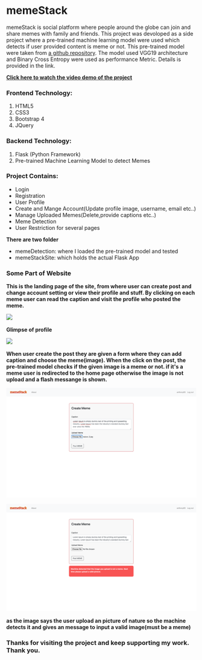 # memeStack

memeStack is social platform where people around the globe can join and share memes with family and friends. This project was devoloped as a side project where a pre-trained machine learning model were used which detects if user provided content is meme or not.
This pre-trained model were taken from [a github repository](https://github.com/pranaysawant/Memes-Classification-Model-End-to-End-Solution). The model used VGG19 architecture and Binary Cross Entropy were used as performance Metric. Details is provided in the link.

**[Click here to watch the video demo of the project](https://github.com/shafayet98/memeStack/blob/master/readme_stuff/memeStackDemo.mov)**

### Frontend Technology:
1. HTML5
2. CSS3
3. Bootstrap 4
4. JQuery

### Backend Technology:
1. Flask (Python Framework)
2. Pre-trained Machine Learning Model to detect Memes

### Project Contains:
* Login
* Registration
* User Profile
* Create and Mange Account(Update profile image, username, email etc..)
* Manage Uploaded Memes(Delete,provide captions etc..)
* Meme Detection
* User Restriction for several pages

**There are two folder**
* memeDetection: where I loaded the pre-trained model and tested
* memeStackSite: which holds the actual Flask App


### Some Part of Website

**This is the landing page of the site, from where user can create post and change account setting or view their profile and stuff. By clicking on each meme user can read the caption and visit the profile who posted the meme.**

![](readme_stuff/3.png)

**Glimpse of profile**

![](readme_stuff/profile.png)

**When user create the post they are given a form where they can add caption and choose the meme(image). When the click on the post, the pre-trained model checks if the given image is a meme or not. if it's a meme user is redirected to the home page otherwise the image is not upload and a flash messange is shown.**

![](readme_stuff/1.png)

![](readme_stuff/2.png)

**as the image says the user upload an picture of nature so the machine detects it and gives an message to input a valid image(must be a meme)**

### Thanks for visiting the project and keep supporting my work. Thank you.
